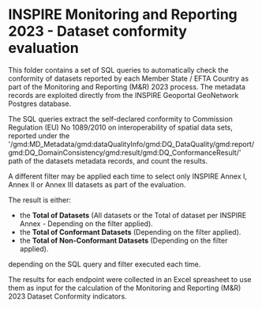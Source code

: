# INSPIRE Monitoring and Reporting 2023 - Dataset conformity evaluation

This folder contains a set of SQL queries to automatically check the conformity of datasets reported by each Member State / EFTA Country as part of the Monitoring and Reporting (M&R) 2023 process. The metadata records are exploited directly from the INSPIRE Geoportal GeoNetwork Postgres database.

The SQL queries extract the self-declared conformity to Commission Regulation (EU) No 1089/2010 on interoperability of spatial data sets, reported under the '/gmd:MD_Metadata/gmd:dataQualityInfo/gmd:DQ_DataQuality/gmd:report/gmd:DQ_DomainConsistency/gmd:result/gmd:DQ_ConformanceResult/' path of the datasets metadata records, and count the results.

A different filter may be applied each time to select only INSPIRE Annex I, Annex II or Annex III datasets as part of the evaluation.

The result is either: 

* the **Total of Datasets** (All datasets or the Total of dataset per INSPIRE Annex - Depending on the filter applied).
* the **Total of Conformant Datasets** (Depending on the filter applied).
* the **Total of Non-Conformant Datasets** (Depending on the filter applied).

depending on the SQL query and filter executed each time.

The results for each endpoint were collected in an Excel spreasheet to use them as input for the calculation of the Monitoring and Reporting (M&R) 2023 Dataset Conformity indicators. 
